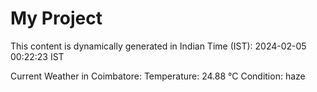 # My Project

This content is dynamically generated in Indian Time (IST): 2024-02-05 00:22:23 IST


Current Weather in Coimbatore:
Temperature: 24.88 °C
Condition: haze

